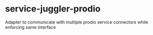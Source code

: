 # service-juggler-prodio
Adapter to communicate with multiple prodio service connectors while enforcing same interface
